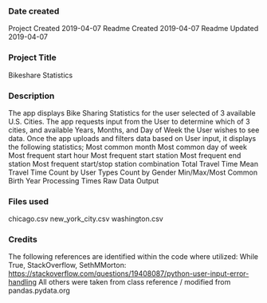 ### Date created
Project Created 2019-04-07
Readme Created 2019-04-07
Readme Updated 2019-04-07

### Project Title
Bikeshare Statistics

### Description
The app displays Bike Sharing Statistics for the user selected of 3 available U.S. Cities.
The app requests input from the User to determine which of 3 cities, and available Years, Months, and Day of Week the User wishes to see data.
Once the app uploads and filters data based on User input, it displays the following statistics; 
Most common month
Most common day of week
Most frequent start hour
Most frequent start station
Most frequent end station
Most frequent start/stop station combination
Total Travel Time
Mean Travel Time
Count by User Types
Count by Gender
Min/Max/Most Common Birth Year
Processing Times
Raw Data Output

### Files used
chicago.csv
new_york_city.csv
washington.csv

### Credits
The following references are identified within the code where utilized:
While True, StackOverflow, SethMMorton: <https://stackoverflow.com/questions/19408087/python-user-input-error-handling>
All others were taken from class reference / modified from pandas.pydata.org